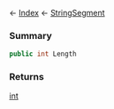 ← [Index](Api-Index) ← [StringSegment](VRage.Game.ModAPI.Ingame.Utilities.StringSegment)

### Summary

```csharp
public int Length
```

### Returns

[int](System.Int32)

